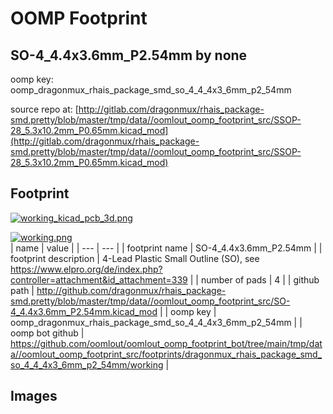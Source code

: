 # OOMP Footprint  
## SO-4_4.4x3.6mm_P2.54mm  by none  
  
oomp key: oomp_dragonmux_rhais_package_smd_so_4_4_4x3_6mm_p2_54mm  
  
source repo at: [http://gitlab.com/dragonmux/rhais_package-smd.pretty/blob/master/tmp/data//oomlout_oomp_footprint_src/SSOP-28_5.3x10.2mm_P0.65mm.kicad_mod](http://gitlab.com/dragonmux/rhais_package-smd.pretty/blob/master/tmp/data//oomlout_oomp_footprint_src/SSOP-28_5.3x10.2mm_P0.65mm.kicad_mod)  
## Footprint  
  
[![working_kicad_pcb_3d.png](working_kicad_pcb_3d_600.png)](working_kicad_pcb_3d.png)  
  
[![working.png](working_600.png)](working.png)  
| name | value | 
| --- | --- | 
| footprint name | SO-4_4.4x3.6mm_P2.54mm | 
| footprint description | 4-Lead Plastic Small Outline (SO), see https://www.elpro.org/de/index.php?controller=attachment&id_attachment=339 | 
| number of pads | 4 | 
| github path | http://github.com/dragonmux/rhais_package-smd.pretty/blob/master/tmp/data//oomlout_oomp_footprint_src/SO-4_4.4x3.6mm_P2.54mm.kicad_mod | 
| oomp key | oomp_dragonmux_rhais_package_smd_so_4_4_4x3_6mm_p2_54mm | 
| oomp bot github | https://github.com/oomlout/oomlout_oomp_footprint_bot/tree/main/tmp/data//oomlout_oomp_footprint_src/footprints/dragonmux_rhais_package_smd_so_4_4_4x3_6mm_p2_54mm/working | 
## Images  
